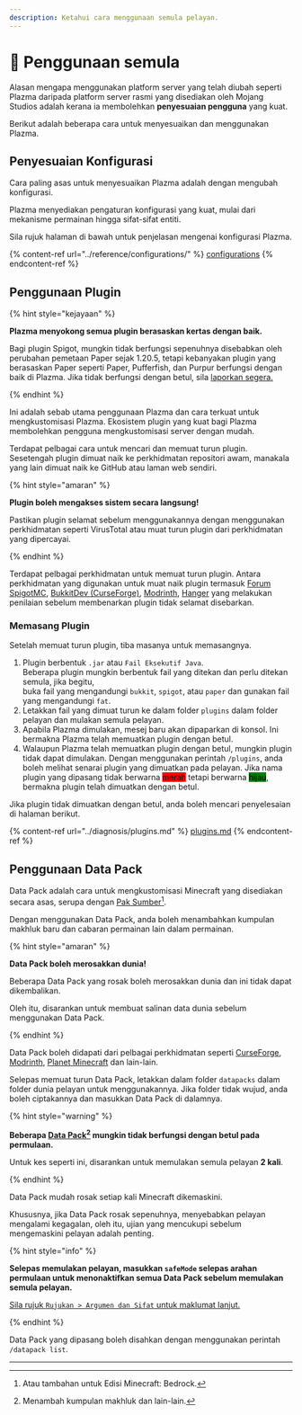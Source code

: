 ```yaml
---
description: Ketahui cara menggunaan semula pelayan.
---
```


# 🎨 Penggunaan semula

Alasan mengapa menggunakan platform server yang telah diubah seperti Plazma daripada platform server rasmi yang disediakan oleh Mojang Studios adalah kerana ia membolehkan **penyesuaian pengguna** yang kuat.

Berikut adalah beberapa cara untuk menyesuaikan dan menggunakan Plazma.

## Penyesuaian Konfigurasi <a href="#id-1" id="id-1"></a>

Cara paling asas untuk menyesuaikan Plazma adalah dengan mengubah konfigurasi.

Plazma menyediakan pengaturan konfigurasi yang kuat, mulai dari mekanisme permainan hingga sifat-sifat entiti.

Sila rujuk halaman di bawah untuk penjelasan mengenai konfigurasi Plazma.

{% content-ref url="../reference/configurations/" %}
[configurations](../reference/configurations/)
{% endcontent-ref %}

## Penggunaan Plugin <a href="#id-2" id="id-2"></a>

{% hint style="kejayaan" %}

**Plazma menyokong semua plugin berasaskan kertas dengan baik.**

Bagi plugin Spigot, mungkin tidak berfungsi sepenuhnya disebabkan oleh perubahan pemetaan Paper sejak 1.20.5, tetapi kebanyakan plugin yang berasaskan Paper seperti Paper, Pufferfish, dan Purpur berfungsi dengan baik di Plazma. Jika tidak berfungsi dengan betul, sila [laporkan segera.](../diagnosis/plugins.md)

{% endhint %}

Ini adalah sebab utama penggunaan Plazma dan cara terkuat untuk mengkustomisasi Plazma.
Ekosistem plugin yang kuat bagi Plazma membolehkan pengguna mengkustomisasi server dengan mudah.

Terdapat pelbagai cara untuk mencari dan memuat turun plugin. Sesetengah plugin dimuat naik ke perkhidmatan repositori awam, manakala yang lain dimuat naik ke GitHub atau laman web sendiri.

{% hint style="amaran" %}

**Plugin boleh mengakses sistem secara langsung!**

Pastikan plugin selamat sebelum menggunakannya dengan menggunakan perkhidmatan seperti VirusTotal atau muat turun plugin dari perkhidmatan yang dipercayai.

{% endhint %}

Terdapat pelbagai perkhidmatan untuk memuat turun plugin. Antara perkhidmatan yang digunakan untuk muat naik plugin termasuk [Forum SpigotMC](https://www.spigotmc.org/resources/), [BukkitDev (CurseForge)](https://dev.bukkit.org/bukkit-plugins), [Modrinth](https://modrinth.com/plugins), [Hanger](https://hangar.papermc.io/) yang melakukan penilaian sebelum membenarkan plugin tidak selamat disebarkan.

### Memasang Plugin <a href="#id-2.1" id="id-2.1"></a>

Setelah memuat turun plugin, tiba masanya untuk memasangnya.

1. Plugin berbentuk `.jar` atau `Fail Eksekutif Java`.\
   Beberapa plugin mungkin berbentuk fail yang ditekan dan perlu ditekan semula, jika begitu,\
   buka fail yang mengandungi `bukkit`, `spigot`, atau `paper` dan gunakan fail yang mengandungi `fat`.
2. Letakkan fail yang dimuat turun ke dalam folder `plugins` dalam folder pelayan dan mulakan semula pelayan.
3. Apabila Plazma dimulakan, mesej baru akan dipaparkan di konsol.
   Ini bermakna Plazma telah memuatkan plugin dengan betul.
4. Walaupun Plazma telah memuatkan plugin dengan betul, mungkin plugin tidak dapat dimulakan.
   Dengan menggunakan perintah `/plugins`, anda boleh melihat senarai plugin yang dimuatkan pada pelayan.
   Jika nama plugin yang dipasang tidak berwarna <mark style="background-color:red;">merah</mark> tetapi berwarna <mark style="background-color:green;">hijau</mark>, bermakna plugin telah dimuatkan dengan betul.

Jika plugin tidak dimuatkan dengan betul, anda boleh mencari penyelesaian di halaman berikut.

{% content-ref url="../diagnosis/plugins.md" %}
[plugins.md](../diagnosis/plugins.md)
{% endcontent-ref %}

## Penggunaan Data Pack <a href="#id-3" id="id-3"></a>

Data Pack adalah cara untuk mengkustomisasi Minecraft yang disediakan secara asas, serupa dengan [Pak Sumber](#user-content-fn-1)[^1].

Dengan menggunakan Data Pack, anda boleh menambahkan kumpulan makhluk baru dan cabaran permainan lain dalam permainan.

{% hint style="amaran" %}

**Data Pack boleh merosakkan dunia!**

Beberapa Data Pack yang rosak boleh merosakkan dunia dan ini tidak dapat dikembalikan.

Oleh itu, disarankan untuk membuat salinan data dunia sebelum menggunakan Data Pack.

{% endhint %}

Data Pack boleh didapati dari pelbagai perkhidmatan seperti [CurseForge](https://www.curseforge.com/minecraft/search?page=1\&pageSize=50\&sortBy=relevancy\&class=data-packs), [Modrinth](https://modrinth.com/datapacks), [Planet Minecraft](https://www.planetminecraft.com/data-packs/) dan lain-lain.

Selepas memuat turun Data Pack, letakkan dalam folder `datapacks` dalam folder dunia pelayan untuk menggunakannya.
Jika folder tidak wujud, anda boleh ciptakannya dan masukkan Data Pack di dalamnya.

{% hint style="warning" %}

**Beberapa [Data Pack](#user-content-fn-2)[^2] mungkin tidak berfungsi dengan betul pada permulaan.**

Untuk kes seperti ini, disarankan untuk memulakan semula pelayan **2 kali**.

{% endhint %}

Data Pack mudah rosak setiap kali Minecraft dikemaskini.

Khususnya, jika Data Pack rosak sepenuhnya, menyebabkan pelayan mengalami kegagalan, oleh itu,
ujian yang mencukupi sebelum mengemaskini pelayan adalah penting.

{% hint style="info" %}

**Selepas memulakan pelayan, masukkan `safeMode` selepas arahan permulaan untuk menonaktifkan semua Data Pack sebelum memulakan semula pelayan.**

[Sila rujuk `Rujukan > Argumen dan Sifat` untuk maklumat lanjut.](../reference/arguments.md)

{% endhint %}

Data Pack yang dipasang boleh disahkan dengan menggunakan perintah `/datapack list`.

***

[^1]: Atau tambahan untuk Edisi Minecraft: Bedrock.

[^2]: Menambah kumpulan makhluk dan lain-lain.

